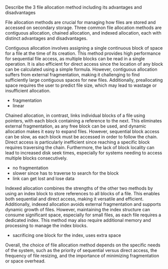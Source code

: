 Describe the 3 file allocation method including its advantages and disadvantages

File allocation methods are crucial for managing how files are stored and accessed on secondary storage. Three common file allocation methods are contiguous allocation, chained allocation, and indexed allocation, each with distinct advantages and disadvantages. 

Contiguous allocation involves assigning a single continuous block of space for a file at the time of its creation. This method provides high performance for sequential file access, as multiple blocks can be read in a single operation. It is also efficient for direct access since the location of any block can be calculated using a simple formula. However, contiguous allocation suffers from external fragmentation, making it challenging to find sufficiently large contiguous spaces for new files. Additionally, preallocating space requires the user to predict file size, which may lead to wastage or insufficient allocation.

- fragmentation
- linear

Chained allocation, in contrast, links individual blocks of a file using pointers, with each block containing a reference to the next. This eliminates external fragmentation, as any free block can be used, and dynamic allocation makes it easy to expand files. However, sequential block access can be slow, as each block must be accessed in order to follow the chain. Direct access is particularly inefficient since reaching a specific block requires traversing the chain. Furthermore, the lack of block locality can lead to increased disk seek times, especially for systems needing to access multiple blocks consecutively. 

- no fragmentation
- slower since has to traverse to search for the block
- link can get lost and lose data

Indexed allocation combines the strengths of the other two methods by using an index block to store references to all blocks of a file. This enables both sequential and direct access, making it versatile and efficient. Additionally, indexed allocation avoids external fragmentation and supports dynamic growth of files. However, maintaining the index structure can consume significant space, especially for small files, as each file requires a dedicated index. This method may also require additional memory and processing to manage the index blocks. 

- sacrificing one block for the index, uses extra space

Overall, the choice of file allocation method depends on the specific needs of the system, such as the priority of sequential versus direct access, the frequency of file resizing, and the importance of minimizing fragmentation or space overhead.